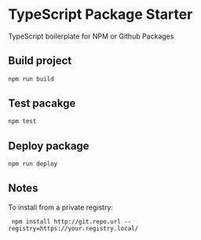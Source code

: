 # TypeScript Package Starter

TypeScript boilerplate for NPM or Github Packages

## Build project

```sh
npm run build
```

## Test pacakge

```sh
npm test
```

## Deploy package

```sh
npm run deploy
```

## Notes

To install from a private registry:
```shell
 npm install http://git.repo.url --registry=https://your.registry.local/
```